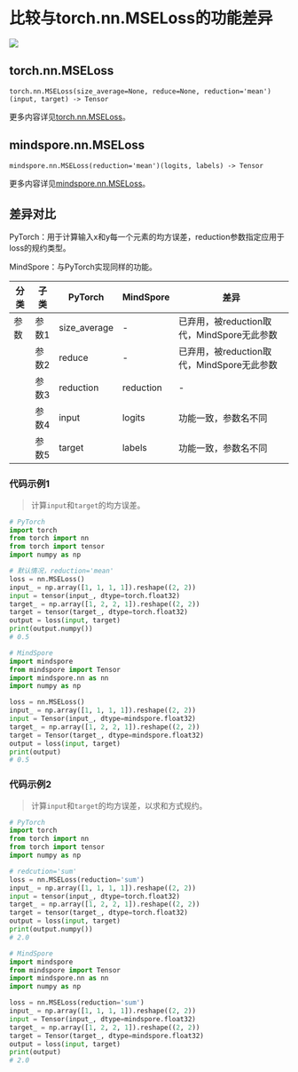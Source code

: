 # 比较与torch.nn.MSELoss的功能差异

<a href="https://gitee.com/mindspore/docs/blob/master/docs/mindspore/source_zh_cn/note/api_mapping/pytorch_diff/MSELoss.md" target="_blank"><img src="https://mindspore-website.obs.cn-north-4.myhuaweicloud.com/website-images/master/resource/_static/logo_source.png"></a>

## torch.nn.MSELoss

```text
torch.nn.MSELoss(size_average=None, reduce=None, reduction='mean')(input, target) -> Tensor
```

更多内容详见[torch.nn.MSELoss](https://pytorch.org/docs/1.8.1/generated/torch.nn.MSELoss.html)。

## mindspore.nn.MSELoss

```text
mindspore.nn.MSELoss(reduction='mean')(logits, labels) -> Tensor
```

更多内容详见[mindspore.nn.MSELoss](https://www.mindspore.cn/docs/zh-CN/master/api_python/nn/mindspore.nn.MSELoss.html)。

## 差异对比

PyTorch：用于计算输入x和y每一个元素的均方误差，reduction参数指定应用于loss的规约类型。

MindSpore：与PyTorch实现同样的功能。

| 分类 | 子类 |PyTorch | MindSpore | 差异 |
| --- | --- | --- | --- |---|
|参数 | 参数1 | size_average | - |已弃用，被reduction取代，MindSpore无此参数 |
| | 参数2 | reduce | - | 已弃用，被reduction取代，MindSpore无此参数 |
| | 参数3 | reduction | reduction | - |
| | 参数4 | input | logits | 功能一致，参数名不同|
| | 参数5 | target | labels | 功能一致，参数名不同|

### 代码示例1

> 计算`input`和`target`的均方误差。

```python
# PyTorch
import torch
from torch import nn
from torch import tensor
import numpy as np

# 默认情况，reduction='mean'
loss = nn.MSELoss()
input_ = np.array([1, 1, 1, 1]).reshape((2, 2))
input = tensor(input_, dtype=torch.float32)
target_ = np.array([1, 2, 2, 1]).reshape((2, 2))
target = tensor(target_, dtype=torch.float32)
output = loss(input, target)
print(output.numpy())
# 0.5

# MindSpore
import mindspore
from mindspore import Tensor
import mindspore.nn as nn
import numpy as np

loss = nn.MSELoss()
input_ = np.array([1, 1, 1, 1]).reshape((2, 2))
input = Tensor(input_, dtype=mindspore.float32)
target_ = np.array([1, 2, 2, 1]).reshape((2, 2))
target = Tensor(target_, dtype=mindspore.float32)
output = loss(input, target)
print(output)
# 0.5
```

### 代码示例2

> 计算`input`和`target`的均方误差，以求和方式规约。

```python
# PyTorch
import torch
from torch import nn
from torch import tensor
import numpy as np

# redcution='sum'
loss = nn.MSELoss(reduction='sum')
input_ = np.array([1, 1, 1, 1]).reshape((2, 2))
input = tensor(input_, dtype=torch.float32)
target_ = np.array([1, 2, 2, 1]).reshape((2, 2))
target = tensor(target_, dtype=torch.float32)
output = loss(input, target)
print(output.numpy())
# 2.0

# MindSpore
import mindspore
from mindspore import Tensor
import mindspore.nn as nn
import numpy as np

loss = nn.MSELoss(reduction='sum')
input_ = np.array([1, 1, 1, 1]).reshape((2, 2))
input = Tensor(input_, dtype=mindspore.float32)
target_ = np.array([1, 2, 2, 1]).reshape((2, 2))
target = Tensor(target_, dtype=mindspore.float32)
output = loss(input, target)
print(output)
# 2.0
```
